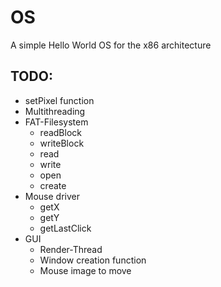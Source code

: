 # OS
A simple Hello World OS for the x86 architecture

## TODO:
- setPixel function
- Multithreading
- FAT-Filesystem
  - readBlock
  - writeBlock
  - read
  - write
  - open
  - create
- Mouse driver
  - getX
  - getY
  - getLastClick
- GUI
  - Render-Thread
  - Window creation function
  - Mouse image to move

